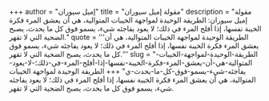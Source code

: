 +++
author = "إميل سيوران"
title = "مقولة إميل سيوران"
description = "مقولة إميل سيوران: الطريقة الوحيدة لمواجهة الخيبات المتوالية، هي أن يعشق المرء فكرة الخيبة نفسها، إذا أفلح المرء في ذلك؛ لا يعود يفاجئه شيء، يسمو فوق كل ما يحدث، يصبح الضحية التي لا تقهر."
quote = '''الطريقة الوحيدة لمواجهة الخيبات المتوالية، هي أن يعشق المرء فكرة الخيبة نفسها، إذا أفلح المرء في ذلك؛ لا يعود يفاجئه شيء، يسمو فوق كل ما يحدث، يصبح الضحية التي لا تقهر.''' 
slug = "الطريقة-الوحيدة-لمواجهة-الخيبات-المتوالية-هي-أن-يعشق-المرء-فكرة-الخيبة-نفسها-إذا-أفلح-المرء-في-ذلك؛-لا-يعود-يفاجئه-شيء-يسمو-فوق-كل-ما-يحدث-ي"
+++
الطريقة الوحيدة لمواجهة الخيبات المتوالية، هي أن يعشق المرء فكرة الخيبة نفسها، إذا أفلح المرء في ذلك؛ لا يعود يفاجئه شيء، يسمو فوق كل ما يحدث، يصبح الضحية التي لا تقهر.

